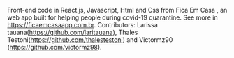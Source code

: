 Front-end code in React.js, Javascript, Html and Css from Fica Em Casa , an web app built for helping people during covid-19 quarantine. See more in https://ficaemcasaapp.com.br.
Contributors: Larissa tauana(https://github.com/laritauana), Thales Testoni(https://github.com/thalestestoni) and Victormz90 (https://github.com/victormz98).
